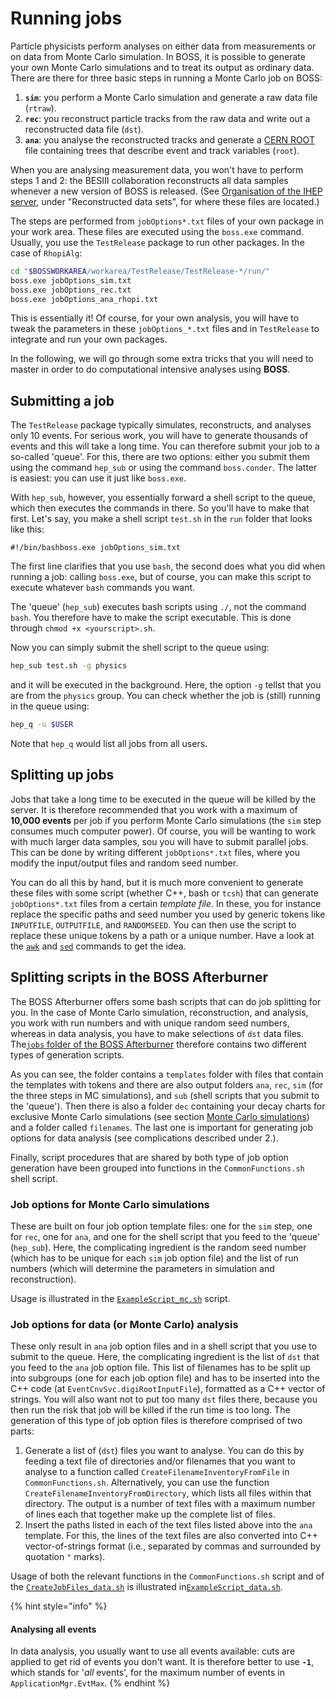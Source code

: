 # Running jobs

Particle physicists perform analyses on either data from measurements or on data from Monte Carlo simulation. In BOSS, it is possible to generate your own Monte Carlo simulations and to treat its output as ordinary data. There are there for three basic steps in running a Monte Carlo job on BOSS:

1. **`sim`**: you perform a Monte Carlo simulation and generate a raw data file \(`rtraw`\).
2. **`rec`**: you reconstruct particle tracks from the raw data and write out a reconstructed data file \(`dst`\).
3. **`ana`**: you analyse the reconstructed tracks and generate a [CERN ROOT](https://root.cern.ch/input-and-output) file containing trees that describe event and track variables \(`root`\).

When you are analysing measurement data, you won't have to perform steps 1 and 2: the BESIII collaboration reconstructs all data samples whenever a new version of BOSS is released. \(See [Organisation of the IHEP server](https://github.com/redeboer/BOSS_Afterburner/tree/902bbfd0a1c109e93d69e39a384ddfed810d8a02/organisation-of-the-ihep-server/README.md), under "Reconstructed data sets", for where these files are located.\)

The steps are performed from `jobOptions*.txt` files of your own package in your work area. These files are executed using the `boss.exe` command. Usually, you use the `TestRelease` package to run other packages. In the case of `RhopiAlg`:

```bash
cd "$BOSSWORKAREA/workarea/TestRelease/TestRelease-*/run/"
boss.exe jobOptions_sim.txt
boss.exe jobOptions_rec.txt
boss.exe jobOptions_ana_rhopi.txt
```

This is essentially it! Of course, for your own analysis, you will have to tweak the parameters in these `jobOptions_*.txt` files and in `TestRelease` to integrate and run your own packages.

In the following, we will go through some extra tricks that you will need to master in order to do computational intensive analyses using **BOSS**.

## Submitting a job <a id="submitting-a-job"></a>

The `TestRelease` package typically simulates, reconstructs, and analyses only 10 events. For serious work, you will have to generate thousands of events and this will take a long time. You can therefore submit your job to a so-called 'queue'. For this, there are two options: either you submit them using the command `hep_sub` or using the command `boss.conder`. The latter is easiest: you can use it just like `boss.exe`.

With `hep_sub`, however, you essentially forward a shell script to the queue, which then executes the commands in there. So you'll have to make that first. Let's say, you make a shell script `test.sh` in the `run` folder that looks like this:

```text
#!/bin/bashboss.exe jobOptions_sim.txt
```

The first line clarifies that you use `bash`, the second does what you did when running a job: calling `boss.exe`, but of course, you can make this script to execute whatever `bash` commands you want.

The 'queue' \(`hep_sub`\) executes bash scripts using `./`, not the command `bash`. You therefore have to make the script executable. This is done through `chmod +x <yourscript>.sh`.

Now you can simply submit the shell script to the queue using:

```bash
hep_sub test.sh -g physics
```

and it will be executed in the background. Here, the option `-g` tellst that you are from the `physics` group. You can check whether the job is \(still\) running in the queue using:

```bash
hep_q -u $USER
```

Note that `hep_q` would list all jobs from all users.

## Splitting up jobs <a id="splitting-up-jobs"></a>

Jobs that take a long time to be executed in the queue will be killed by the server. It is therefore recommended that you work with a maximum of **10,000 events** per job if you perform Monte Carlo simulations \(the `sim` step consumes much computer power\). Of course, you will be wanting to work with much larger data samples, sou you will have to submit parallel jobs. This can be done by writing different `jobOptions*.txt` files, where you modify the input/output files and random seed number.

You can do all this by hand, but it is much more convenient to generate these files with some script \(whether C++, bash or `tcsh`\) that can generate `jobOptions*.txt` files from a certain _template file_. In these, you for instance replace the specific paths and seed number you used by generic tokens like `INPUTFILE`, `OUTPUTFILE`, and `RANDOMSEED`. You can then use the script to replace these unique tokens by a path or a unique number. Have a look at the [`awk`](https://www.tldp.org/LDP/abs/html/awk.html) and [`sed`](https://www.gnu.org/software/sed/manual/sed.html) commands to get the idea.

## Splitting scripts in the BOSS Afterburner

The BOSS Afterburner offers some bash scripts that can do job splitting for you. In the case of Monte Carlo simulation, reconstruction, and analysis, you work with run numbers and with unique random seed numbers, whereas in data analysis, you have to make selections of `dst` data files. The[`jobs` folder of the BOSS Afterburner](https://github.com/redeboer/BOSS_Afterburner/tree/master/jobs) therefore contains two different types of generation scripts.

As you can see, the folder contains a `templates` folder with files that contain the templates with tokens and there are also output folders `ana`, `rec`, `sim` \(for the three steps in MC simulations\), and `sub` \(shell scripts that you submit to the 'queue'\). Then there is also a folder `dec` containing your decay charts for exclusive Monte Carlo simulations \(see section [Monte Carlo simulations](https://besiii.gitbook.io/boss-gitbook/~/drafts/-LSqrMkrQafSYW-zJv2x/primary/working-with-boss/monte-carlo-simulations)\) and a folder called `filenames`. The last one is important for generating job options for data analysis \(see complications described under 2.\).

Finally, script procedures that are shared by both type of job option generation have been grouped into functions in the `CommonFunctions.sh` shell script.

### Job options for Monte Carlo simulations

These are built on four job option template files: one for the `sim` step, one for `rec`, one for `ana`, and one for the shell script that you feed to the 'queue' \(`hep_sub`\). Here, the complicating ingredient is the random seed number \(which has to be unique for each `sim` job option file\) and the list of run numbers \(which will determine the parameters in simulation and reconstruction\).

Usage is illustrated in the [`ExampleScript_mc.sh`](https://github.com/redeboer/BOSS_Afterburner/blob/master/jobs/ExampleScript_mc.sh) script.

### Job options for data \(or Monte Carlo\) analysis

These only result in `ana` job option files and in a shell script that you use to submit to the queue. Here, the complicating ingredient is the list of `dst` that you feed to the `ana` job option file. This list of filenames has to be split up into subgroups \(one for each job option file\) and has to be inserted into the C++ code \(at `EventCnvSvc.digiRootInputFile`\), formatted as a C++ vector of strings. You will also want not to put too many `dst` files there, because you then run the risk that job will be killed if the run time is too long. The generation of this type of job option files is therefore comprised of two parts:

1. Generate a list of \(`dst`\) files you want to analyse. You can do this by feeding a text file of directories and/or filenames that you want to analyse to a function called `CreateFilenameInventoryFromFile` in `CommonFunctions.sh`. Alternatively, you can use the function `CreateFilenameInventoryFromDirectory`, which lists all files within that directory. The output is a number of text files with a maximum number of lines each that together make up the complete list of files.
2. Insert the paths listed in each of the text files listed above into the `ana` template. For this, the lines of the text files are also converted into C++ vector-of-strings format \(i.e., separated by commas and surrounded by quotation `"` marks\).

Usage of both the relevant functions in the `CommonFunctions.sh` script and of the [`CreateJobFiles_data.sh`](https://github.com/redeboer/BOSS_Afterburner/blob/master/jobs/CreateJobFiles_data.sh) is illustrated in[`ExampleScript_data.sh`](https://github.com/redeboer/BOSS_Afterburner/blob/master/jobs/ExampleScript_data.sh).

{% hint style="info" %}
#### Analysing all events

In data analysis, you usually want to use all events available: cuts are applied to get rid of events you don't want. It is therefore better to use **`-1`**, which stands for '_all_ events', for the maximum number of events in `ApplicationMgr.EvtMax`.
{% endhint %}

